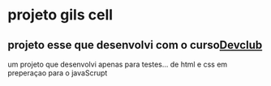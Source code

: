 
<h1>projeto gils cell</h1>
<h2>projeto esse que desenvolvi com o curso<a href="https://aulas.devclub.com.br">Devclub</a></h2

  <p>um projeto que desenvolvi apenas para testes... de html e css em preperaçao para o javaScrupt</p>

